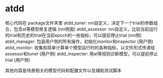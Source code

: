 # atdd
核心代码在 package文件夹里
atdd_tuner: nni自定义，决定下一个trial的参数组合，包含at等模型修复逻辑 (nni侧面)
atdd_assessor: nni自定义，比较当前运行的trial和历史的trial在当前epoch的一些指标，可以提前停止trial (nni侧)
atdd_manager: 包装用户侧的所有操作，初始化monitor和inspector  (用户侧)
atdd_monitor: 收集和简单计算单个模型运行时的各种指标，以文件形式传递给assessor和tuner (用户侧)
atdd_inspecter: 用at等规则诊断模型，可以提前停止trial (用户侧)

其他内容是场景相关的模型代码和配置文件以及辅助测试脚本
